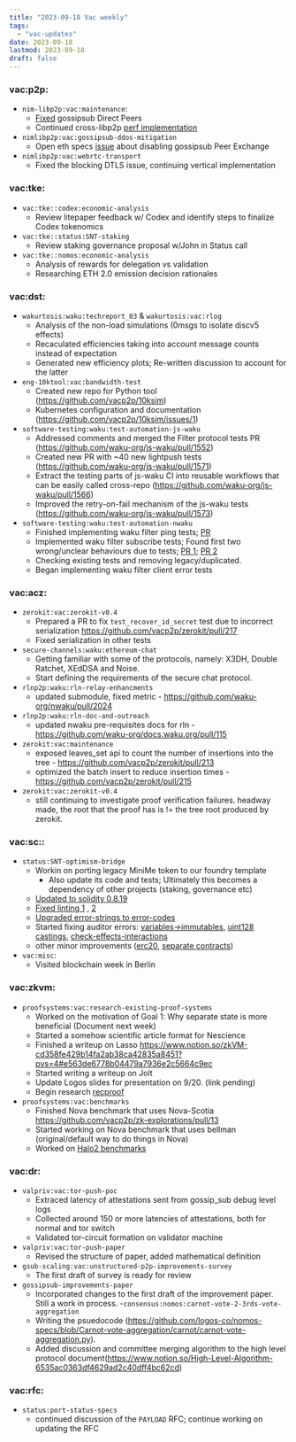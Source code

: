 ```yaml
---
title: "2023-09-18 Vac weekly"
tags:
  - "vac-updates"
date: 2023-09-18
lastmod: 2023-09-18
draft: false
---
```


### vac:p2p:
- `nim-libp2p:vac:maintenance`:
  - [Fixed](https://github.com/status-im/nimbus-eth2/pull/5427) gossipsub Direct Peers
  - Continued cross-libp2p [perf implementation](https://github.com/libp2p/test-plans/pull/262)
- `nimlibp2p:vac:gossipsub-ddos-mitigation`
  - Open eth specs [issue](https://github.com/ethereum/consensus-specs/issues/3500) about disabling gossipsub Peer Exchange
- `nimlibp2p:vac:webrtc-transport`
  - Fixed the blocking DTLS issue, continuing vertical implementation

### vac:tke:
- `vac:tke::codex:economic-analysis`
  - Review litepaper feedback w/ Codex and identify steps to finalize Codex tokenomics
- `vac:tke::status:SNT-staking`
  - Review staking governance proposal w/John in Status call
- `vac:tke::nomos:economic-analysis`
  - Analysis of rewards for delegation vs validation
  - Researching ETH 2.0 emission decision rationales

### vac:dst:
- `wakurtosis:waku:techreport_03` & `wakurtosis:vac:rlog`
  - Analysis of the non-load simulations (0msgs to isolate discv5 effects)
  - Recaculated efficiencies taking into account message counts instead of expectation
  - Generated new efficiency plots; Re-written discussion to account for the latter
- `eng-10ktool:vac:bandwidth-test`
  - Created new repo for Python tool (https://github.com/vacp2p/10ksim)
  - Kubernetes configuration and documentation (https://github.com/vacp2p/10ksim/issues/1)
- `software-testing:waku:test-automation-js-waku`
  - Addressed comments and merged the Filter protocol tests PR  (https://github.com/waku-org/js-waku/pull/1552)
  - Created new PR with ~40 new lightpush tests (https://github.com/waku-org/js-waku/pull/1571)
  - Extract the testing parts of js-waku CI into reusable workflows that can be easily called cross-repo (https://github.com/waku-org/js-waku/pull/1566)
  - Improved the retry-on-fail mechanism of the js-waku tests (https://github.com/waku-org/js-waku/pull/1573)
- `software-testing:waku:test-automation-nwaku`
  - Finished implementing waku filter ping tests; [PR](https://github.com/waku-org/nwaku/pull/2023)
  - Implemented waku filter subscribe tests; Found first two wrong/unclear behaviours due to tests; [PR 1](https://github.com/waku-org/nwaku/pull/2034); [PR 2](https://github.com/waku-org/nwaku/pull/2035)
  - Checking existing tests and removing legacy/duplicated.
  - Began implementing waku filter client error tests

### vac:acz:
- `zerokit:vac:zerokit-v0.4`
  - Prepared a PR to fix `test_recover_id_secret` test due to incorrect serialization https://github.com/vacp2p/zerokit/pull/217
  - Fixed serialization in other tests
- `secure-channels:waku:ethereum-chat`
  - Getting familiar with some of the protocols, namely: X3DH, Double Ratchet, XEdDSA and Noise.
  - Start defining the requirements of the secure chat protocol.
- `rlnp2p:waku:rln-relay-enhancments`
    - updated submodule, fixed metric - https://github.com/waku-org/nwaku/pull/2024
- `rlnp2p:waku:rln-doc-and-outreach`
    - updated nwaku pre-requisites docs for rln - https://github.com/waku-org/docs.waku.org/pull/115
- `zerokit:vac:maintenance`
    - exposed leaves_set api to count the number of insertions into the tree - https://github.com/vacp2p/zerokit/pull/213
    - optimized the batch insert to reduce insertion times - https://github.com/vacp2p/zerokit/pull/215
- `zerokit:vac:zerokit-v0.4`
    - still continuing to investigate proof verification failures. headway made, the root that the proof has is != the tree root produced by zerokit.

### vac:sc::
- `status:SNT-optimism-bridge`
  - Workin on porting legacy MiniMe token to our foundry template
    - Also update its code and tests; Ultimately this becomes a dependency of other projects (staking, governance etc)
  - [Updated to solidity 0.8.19](https://github.com/vacp2p/minime/pull/1)
  - [Fixed linting 1](https://github.com/vacp2p/minime/pull/10) , [2](https://github.com/vacp2p/minime/pull/12)
  - [Upgraded error-strings to error-codes](https://github.com/vacp2p/minime/pull/13)
  - Started fixing auditor errors: [variables->immutables](https://github.com/vacp2p/minime/pull/23), [uint128 castings](https://github.com/vacp2p/minime/pull/22), [check-effects-interactions](https://github.com/vacp2p/minime/pull/24)
  - other minor improvements ([erc20](https://github.com/vacp2p/minime/pull/14), [separate contracts](https://github.com/vacp2p/minime/pull/16))
- `vac:misc`:
  - Visited blockchain week in Berlin

### vac:zkvm:
- `proofsystems:vac:research-existing-proof-systems`
  - Worked on the motivation of Goal 1: Why separate state is more beneficial (Document next week)
  - Started a somehow scientific article format for Nescience
  - Finished a writeup on Lasso https://www.notion.so/zkVM-cd358fe429b14fa2ab38ca42835a8451?pvs=4#e563de6778b04479a7936e2c5664c9ec
  - Started writing a writeup on Jolt
  - Update Logos slides for presentation on 9/20. (link pending)
  - Begin research [recproof](https://uploads-ssl.webflow.com/6460ebf2b6ff254688bebf1c/64e4dd54d9198fde8d58ef44_main.pdf)
- `proofsystems:vac:benchmarks`
  - Finished Nova benchmark that uses Nova-Scotia https://github.com/vacp2p/zk-explorations/pull/13
  - Started working on Nova benchmark that uses bellman (original/default way to do things in Nova)
  - Worked on [Halo2 benchmarks](https://github.com/vacp2p/zk-explorations/pull/11)

### vac:dr:
- `valpriv:vac:tor-push-poc`
  - Extraced latency of attestations sent from gossip_sub debug level logs
  - Collected around 150 or more latencies of attestations, both for normal and tor switch
  - Validated tor-circuit formation on validator machine
- `valpriv:vac:tor-push-paper`
    - Revised the structure of paper, added mathematical definition
- `gsub-scaling:vac:unstructured-p2p-improvements-survey`
  - The first draft of survey is ready for review
- `gossipsub-improvements-paper`
  - Incorporated changes to the first draft of the improvement paper. Still a work in process.
-`consensus:nomos:carnot-vote-2-3rds-vote-aggregation` 
  - Writing the psuedocode (https://github.com/logos-co/nomos-specs/blob/Carnot-vote-aggregation/carnot/carnot-vote-aggregation.py).
  - Added discussion and committee merging algorithm to the high level protocol document(https://www.notion.so/High-Level-Algorithm-6535ac0363df4629ad2c40dff4bc62cd)

### vac:rfc:
- `status:port-status-specs`
  - continued discussion of the `PAYLOAD` RFC; continue working on updating the RFC

